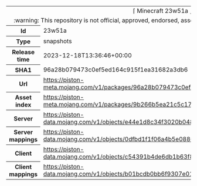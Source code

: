 <html><table>
<tr><td colspan="2" align="center"><img width="0" height="0"><br/>⌈ Minecraft 23w51a ⌋<br/><img width="0" height="0"></td></tr>
<tr><td colspan="2" align="center"><img width="0" height="0"><br/>
:warning: This repository is not official, approved, endorsed, associated or connected with Mojang :warning:
<br/><img width="0" height="0"></td></tr>
<tr><th>Id</th><td>23w51a</td></tr>
<tr><th>Type</th><td>snapshots</td></tr>
<tr><th>Release time</th><td>2023-12-18T13:36:46+00:00</td></tr>
<tr><th>SHA1</th><td>96a28b079473c0ef5ed164c915f1ea31682a3db6</td></tr>
<tr><th>Url</th><td><a href="https://piston-meta.mojang.com/v1/packages/96a28b079473c0ef5ed164c915f1ea31682a3db6/23w51a.json">https://piston-meta.mojang.com/v1/packages/96a28b079473c0ef5ed164c915f1ea31682a3db6/23w51a.json</a></td></tr>
<tr><th>Asset index</th><td><a href="https://piston-meta.mojang.com/v1/packages/9b266b5ea21c5c176ed514ecab8bff576ed3197b/12.json">https://piston-meta.mojang.com/v1/packages/9b266b5ea21c5c176ed514ecab8bff576ed3197b/12.json</a></td></tr>
<tr><th>Server</th><td><a href="https://piston-data.mojang.com/v1/objects/e44e1d8c34f3020b0485ddd1436e91134b7de9a3/server.jar">https://piston-data.mojang.com/v1/objects/e44e1d8c34f3020b0485ddd1436e91134b7de9a3/server.jar</a></td></tr>
<tr><th>Server mappings</th><td><a href="https://piston-data.mojang.com/v1/objects/0dfbd1f1f06a4b5e0886ff1329e90cc12c05a060/server.txt">https://piston-data.mojang.com/v1/objects/0dfbd1f1f06a4b5e0886ff1329e90cc12c05a060/server.txt</a></td></tr>
<tr><th>Client</th><td><a href="https://piston-data.mojang.com/v1/objects/c54391b4de6db1b63f880d2fc4439df89798adf3/client.jar">https://piston-data.mojang.com/v1/objects/c54391b4de6db1b63f880d2fc4439df89798adf3/client.jar</a></td></tr>
<tr><th>Client mappings</th><td><a href="https://piston-data.mojang.com/v1/objects/b01bcdb0bb6f9307e01975bf3b5ccfc9fbed60a2/client.txt">https://piston-data.mojang.com/v1/objects/b01bcdb0bb6f9307e01975bf3b5ccfc9fbed60a2/client.txt</a></td></tr>
</table></html>